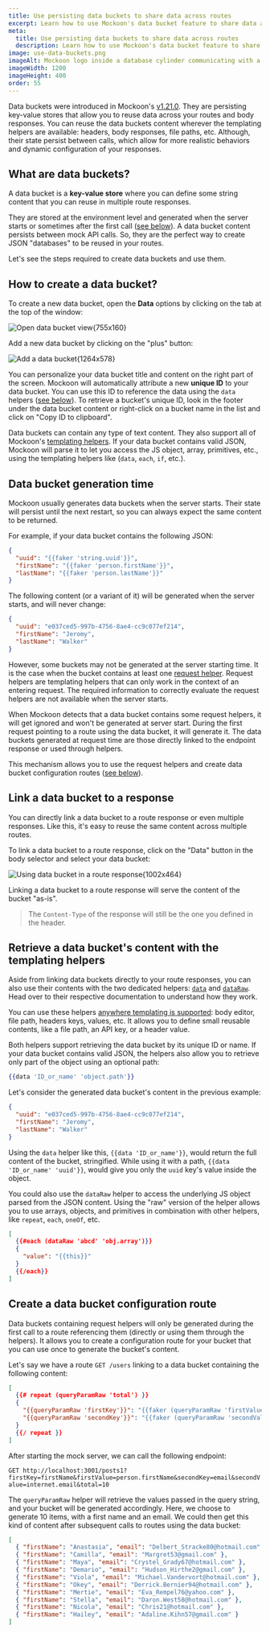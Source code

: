 ```yaml
---
title: Use persisting data buckets to share data across routes
excerpt: Learn how to use Mockoon's data bucket feature to share data across routes and create more advanced scenarios with configuration endpoints
meta:
  title: Use persisting data buckets to share data across routes
  description: Learn how to use Mockoon's data bucket feature to share data across routes and create more advanced scenarios with configuration endpoints
image: use-data-buckets.png
imageAlt: Mockoon logo inside a database cylinder communicating with a document
imageWidth: 1200
imageHeight: 400
order: 55
---
```


Data buckets were introduced in Mockoon's [v1.21.0](/old-releases/desktop/1.21.0/). They are persisting key-value stores that allow you to reuse data across your routes and body responses.
You can reuse the data buckets content wherever the templating helpers are available: headers, body responses, file paths, etc.
Although, their state persist between calls, which allow for more realistic behaviors and dynamic configuration of your responses.

## What are data buckets?

A data bucket is a **key-value store** where you can define some string content that you can reuse in multiple route responses.

They are stored at the environment level and generated when the server starts or sometimes after the first call ([see below](#data-bucket-generation-time)).
A data bucket content persists between mock API calls. So, they are the perfect way to create JSON "databases" to be reused in your routes.

Let's see the steps required to create data buckets and use them.

## How to create a data bucket?

To create a new data bucket, open the **Data** options by clicking on the tab at the top of the window:

![Open data bucket view{755x160}](/images/tutorials/use-data-buckets/open-data-view.png)

Add a new data bucket by clicking on the "plus" button:

![Add a data bucket{1264x578}](/images/tutorials/use-data-buckets/add-data-bucket.png)

You can personalize your data bucket title and content on the right part of the screen.
Mockoon will automatically attribute a new **unique ID** to your data bucket. You can use this ID to reference the data using the `data` helpers ([see below](#retrieve-a-data-bucket-s-content-with-the-templating-helpers)). To retrieve a bucket's unique ID, look in the footer under the data bucket content or right-click on a bucket name in the list and click on "Copy ID to clipboard".

Data buckets can contain any type of text content. They also support all of Mockoon's [templating helpers](docs:templating/overview).
If your data bucket contains valid JSON, Mockoon will parse it to let you access the JS object, array, primitives, etc., using the templating helpers like (`data`, `each`, `if`, etc.).

## Data bucket generation time

Mockoon usually generates data buckets when the server starts. Their state will persist until the next restart, so you can always expect the same content to be returned.

For example, if your data bucket contains the following JSON:

```json
{
  "uuid": "{{faker 'string.uuid'}}",
  "firstName": "{{faker 'person.firstName'}}",
  "lastName": "{{faker 'person.lastName'}}"
}
```

The following content (or a variant of it) will be generated when the server starts, and will never change:

```json
{
  "uuid": "e037ced5-997b-4756-8ae4-cc9c077ef214",
  "firstName": "Jeromy",
  "lastName": "Walker"
}
```

However, some buckets may not be generated at the server starting time. It is the case when the bucket contains at least one [request helper](docs:templating/mockoon-request-helpers). Request helpers are templating helpers that can only work in the context of an entering request. The required information to correctly evaluate the request helpers are not available when the server starts.

When Mockoon detects that a data bucket contains some request helpers, it will get ignored and won't be generated at server start. During the first request pointing to a route using the data bucket, it will generate it. The data buckets generated at request time are those directly linked to the endpoint response or used through helpers.

This mechanism allows you to use the request helpers and create data bucket configuration routes ([see below](#create-a-data-bucket-configuration-route)).

## Link a data bucket to a response

You can directly link a data bucket to a route response or even multiple responses. Like this, it's easy to reuse the same content across multiple routes.

To link a data bucket to a route response, click on the "Data" button in the body selector and select your data bucket:

![Using data bucket in a route response{1002x464}](/images/tutorials/use-data-buckets/link-data-bucket-response.png)

Linking a data bucket to a route response will serve the content of the bucket "as-is".

> The `Content-Type` of the response will still be the one you defined in the header.

## Retrieve a data bucket's content with the templating helpers

Aside from linking data buckets directly to your route responses, you can also use their contents with the two dedicated helpers: [`data`](docs:templating/mockoon-helpers#data) and [`dataRaw`](docs:templating/mockoon-helpers#dataraw). Head over to their respective documentation to understand how they work.

You can use these helpers [anywhere templating is supported](docs:templating/overview): body editor, file path, headers keys, values, etc.
It allows you to define small reusable contents, like a file path, an API key, or a header value.

Both helpers support retrieving the data bucket by its unique ID or name. If your data bucket contains valid JSON, the helpers also allow you to retrieve only part of the object using an optional path:

```handlebars
{{data 'ID_or_name' 'object.path'}}
```

Let's consider the generated data bucket's content in the previous example:

```json
{
  "uuid": "e037ced5-997b-4756-8ae4-cc9c077ef214",
  "firstName": "Jeromy",
  "lastName": "Walker"
}
```

Using the `data` helper like this, `{{data 'ID_or_name'}}`, would return the full content of the bucket, stringified. While using it with a path, `{{data 'ID_or_name' 'uuid'}}`, would give you only the `uuid` key's value inside the object.

You could also use the `dataRaw` helper to access the underlying JS object parsed from the JSON content. Using the "raw" version of the helper allows you to use arrays, objects, and primitives in combination with other helpers, like `repeat`, `each`, `oneOf`, etc.

```json
[
  {{#each (dataRaw 'abcd' 'obj.array')}}
  {
    "value": "{{this}}"
  }
  {{/each}}
]
```

## Create a data bucket configuration route

Data buckets containing request helpers will only be generated during the first call to a route referencing them (directly or using them through the helpers).
It allows you to create a configuration route for your bucket that you can use once to generate the bucket's content.

Let's say we have a route `GET /users` linking to a data bucket containing the following content:

```json
[
  {{# repeat (queryParamRaw 'total') }}
  {
    "{{queryParamRaw 'firstKey'}}": "{{faker (queryParamRaw 'firstValue')}}",
    "{{queryParamRaw 'secondKey'}}": "{{faker (queryParamRaw 'secondValue')}}"
  }
  {{/ repeat }}
]
```

After starting the mock server, we can call the following endpoint:

`GET http://localhost:3001/posts1?firstKey=firstName&firstValue=person.firstName&secondKey=email&secondValue=internet.email&total=10`

The `queryParamRaw` helper will retrieve the values passed in the query string, and your bucket will be generated accordingly. Here, we choose to generate 10 items, with a first name and an email. We could then get this kind of content after subsequent calls to routes using the data bucket:

```json
[
  { "firstName": "Anastasia", "email": "Delbert_Stracke80@hotmail.com" },
  { "firstName": "Camilla", "email": "Margret53@gmail.com" },
  { "firstName": "Maya", "email": "Crystel_Grady67@hotmail.com" },
  { "firstName": "Demario", "email": "Hudson_Hirthe2@gmail.com" },
  { "firstName": "Viola", "email": "Michael.Vandervort@hotmail.com" },
  { "firstName": "Okey", "email": "Derrick.Bernier94@hotmail.com" },
  { "firstName": "Mertie", "email": "Eva_Rempel76@yahoo.com" },
  { "firstName": "Stella", "email": "Daron.West58@hotmail.com" },
  { "firstName": "Nicola", "email": "Chris21@hotmail.com" },
  { "firstName": "Hailey", "email": "Adaline.Kihn57@gmail.com" }
]
```
